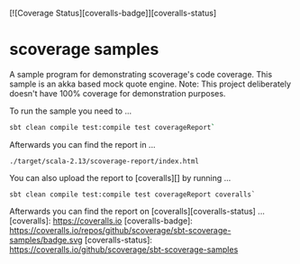 [![Coverage Status][coveralls-badge]][coveralls-status]

# scoverage samples

A sample program for demonstrating scoverage's code coverage. This sample is an akka based mock quote engine. Note: This project deliberately doesn't have 100% coverage for demonstration purposes.

To run the sample you need to ...

```bash
sbt clean compile test:compile test coverageReport`
```

Afterwards you can find the report in ...

```
./target/scala-2.13/scoverage-report/index.html
```

You can also upload the report to [coveralls][] by running ...

```
sbt clean compile test:compile test coverageReport coveralls`
```

Afterwards you can find the report on [coveralls][coveralls-status] ...
[coveralls]: https://coveralls.io
[coveralls-badge]: https://coveralls.io/repos/github/scoverage/sbt-scoverage-samples/badge.svg
[coveralls-status]: https://coveralls.io/github/scoverage/sbt-scoverage-samples

